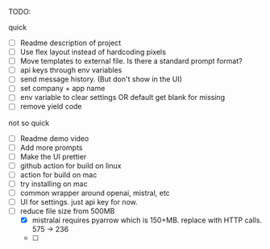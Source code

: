 
TODO:

quick
- [ ] Readme description of project
- [ ] Use flex layout instead of hardcoding pixels
- [ ] Move templates to external file. Is there a standard prompt format?
- [ ] api keys through env variables
- [ ] send message history. (But don't show in the UI)
- [ ] set company + app name
- [ ] env variable to clear settings OR default get blank for missing
- [ ] remove yield code

not so quick
- [ ] Readme demo video
- [ ] Add more prompts
- [ ] Make the UI prettier
- [ ] github action for build on linux
- [ ] action for build on mac
- [ ] try installing on mac
- [ ] common wrapper around openai, mistral, etc
- [ ] UI for settings. just api key for now.
- [ ] reduce file size from 500MB
  - [x] mistralai requires pyarrow which is 150+MB. replace with HTTP calls. 575 -> 236
  - [ ] 

